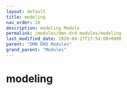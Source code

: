 ```yaml
---
layout: default
title: modeling 
nav_order: 26
description: modeling Module
permalink: /modules/dmn-drd-modules/modeling
last_modified_date: 2020-04-27T17:54:08+0000
parent: "DMN DRD Modules"
grand_parent: "Modules"
---
```


# modeling